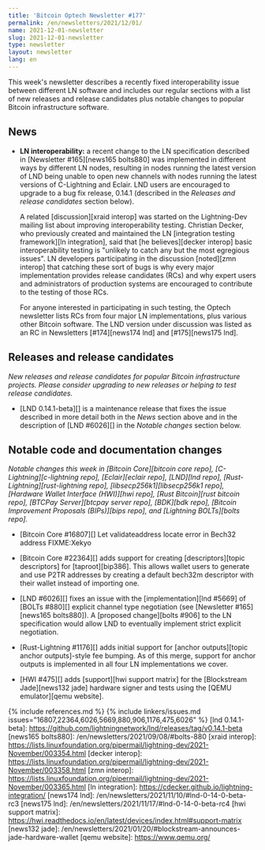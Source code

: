 ```yaml
---
title: 'Bitcoin Optech Newsletter #177'
permalink: /en/newsletters/2021/12/01/
name: 2021-12-01-newsletter
slug: 2021-12-01-newsletter
type: newsletter
layout: newsletter
lang: en
---
```

This week's newsletter describes a recently fixed interoperability issue
between different LN software and includes our regular sections with a
list of new releases and release candidates plus notable changes to
popular Bitcoin infrastructure software.

## News

- **LN interoperability:** a recent change to the LN specification
  described in [Newsletter #165][news165 bolts880] was implemented in different ways by
  different LN nodes, resulting in nodes running the latest version of
  LND being unable to open new channels with nodes running the latest
  versions of C-Lightning and Eclair.  LND users are encouraged to
  upgrade to a bug fix release, 0.14.1 (described in the *Releases and
  release candidates* section below).

    A related [discussion][xraid interop] was started on the
    Lightning-Dev mailing list about improving interoperability testing.
    Christian Decker, who previously created and maintained the LN
    [integration testing framework][ln integration], said that [he
    believes][decker interop] basic interoperability testing is
    "unlikely to catch any but the most egregious issues".  LN
    developers participating in the discussion [noted][zmn interop] that
    catching these sort of bugs is why every major implementation
    provides release candidates (RCs) and why expert users and
    administrators of production systems are encouraged to contribute to
    the testing of those RCs.

    For anyone interested in participating in such testing, the Optech
    newsletter lists RCs from four major LN implementations, plus
    various other Bitcoin software.  The LND version under discussion was
    listed as an RC in Newsletters [#174][news174 lnd] and [#175][news175
    lnd].

## Releases and release candidates

*New releases and release candidates for popular Bitcoin infrastructure
projects.  Please consider upgrading to new releases or helping to test
release candidates.*

- [LND 0.14.1-beta][] is a maintenance release that fixes the issue
  described in more detail both in the *News* section above and in the
  description of [LND #6026][] in the *Notable changes* section below.

## Notable code and documentation changes

*Notable changes this week in [Bitcoin Core][bitcoin core repo],
[C-Lightning][c-lightning repo], [Eclair][eclair repo], [LND][lnd repo],
[Rust-Lightning][rust-lightning repo], [libsecp256k1][libsecp256k1
repo], [Hardware Wallet Interface (HWI)][hwi repo],
[Rust Bitcoin][rust bitcoin repo], [BTCPay Server][btcpay server repo],
[BDK][bdk repo], [Bitcoin Improvement Proposals (BIPs)][bips repo], and
[Lightning BOLTs][bolts repo].*

- [Bitcoin Core #16807][] Let validateaddress locate error in Bech32 address FIXME:Xekyo

- [Bitcoin Core #22364][] adds support for creating [descriptors][topic
  descriptors] for [taproot][bip386]. This
  allows wallet users to generate and use P2TR addresses by creating a default
  bech32m descriptor with their wallet instead of importing one.

- [LND #6026][] fixes an issue with the [implementation][lnd #5669] of
  [BOLTs #880][] explicit channel type negotiation (see [Newsletter
  #165][news165 bolts880]). A [proposed change][bolts #906] to the LN
  specification would allow LND to eventually implement strict explicit
  negotiation.

- [Rust-Lightning #1176][] adds initial support for [anchor outputs][topic
  anchor outputs]-style fee bumping. As of this merge, support for anchor
  outputs is implemented in all four LN implementations we cover.

- [HWI #475][] adds [support][hwi support matrix] for the [Blockstream Jade][news132 jade]
  hardware signer and tests using the [QEMU emulator][qemu website].

{% include references.md %}
{% include linkers/issues.md issues="16807,22364,6026,5669,880,906,1176,475,6026" %}
[lnd 0.14.1-beta]: https://github.com/lightningnetwork/lnd/releases/tag/v0.14.1-beta
[news165 bolts880]: /en/newsletters/2021/09/08/#bolts-880
[xraid interop]: https://lists.linuxfoundation.org/pipermail/lightning-dev/2021-November/003354.html
[decker interop]: https://lists.linuxfoundation.org/pipermail/lightning-dev/2021-November/003358.html
[zmn interop]: https://lists.linuxfoundation.org/pipermail/lightning-dev/2021-November/003365.html
[ln integration]: https://cdecker.github.io/lightning-integration/
[news174 lnd]: /en/newsletters/2021/11/10/#lnd-0-14-0-beta-rc3
[news175 lnd]: /en/newsletters/2021/11/17/#lnd-0-14-0-beta-rc4
[hwi support matrix]: https://hwi.readthedocs.io/en/latest/devices/index.html#support-matrix
[news132 jade]: /en/newsletters/2021/01/20/#blockstream-announces-jade-hardware-wallet
[qemu website]: https://www.qemu.org/
